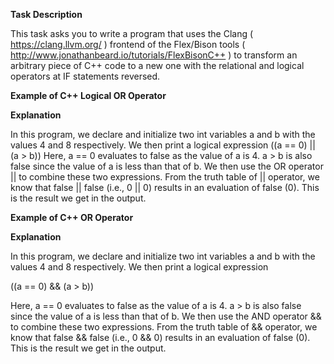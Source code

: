 **Task Description**

This task asks you to write a program that uses the Clang ( https://clang.llvm.org/ ) frontend of the Flex/Bison tools ( http://www.jonathanbeard.io/tutorials/FlexBisonC++ ) to transform an arbitrary piece of C++ code to a new one with the relational and logical operators at IF statements reversed.

**Example of C++ Logical OR Operator**

**Explanation**

In this program, we declare and initialize two int variables a and b with the values 4 and 8 respectively. We then print a logical expression
((a == 0) || (a > b))
Here, a == 0 evaluates to false as the value of a is 4. a > b is also false since the value of a is less than that of b. We then use the OR operator || to combine these two expressions.
From the truth table of || operator, we know that false || false (i.e., 0 || 0) results in an evaluation of false (0). This is the result we get in the output.

**Example of C++ OR Operator**

**Explanation**

In this program, we declare and initialize two int variables a and b with the values 4 and 8 respectively. We then print a logical expression

((a == 0) && (a > b))

Here, a == 0 evaluates to false as the value of a is 4. a > b is also false since the value of a is less than that of b. We then use the AND operator && to combine these two expressions.
From the truth table of && operator, we know that false && false (i.e., 0 && 0) results in an evaluation of false (0). This is the result we get in the output.


